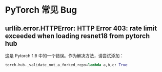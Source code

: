 # PyTorch 常见 Bug

## urllib.error.HTTPError: HTTP Error 403: rate limit exceeded when loading resnet18 from pytorch hub

这是 Pytorch 1.9 中的一个错误。作为解决方法，请尝试添加：

```python
torch.hub._validate_not_a_forked_repo=lambda a,b,c: True
```